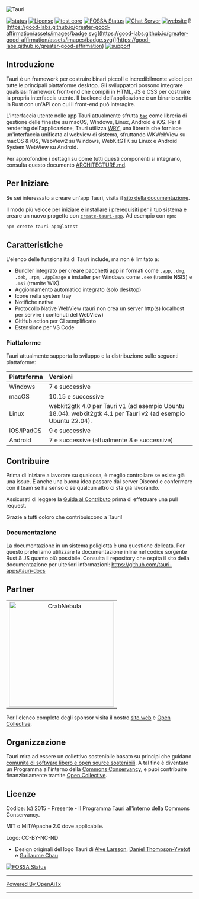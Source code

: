 <img src=".github/splash.png" alt="Tauri" />

[![status](https://img.shields.io/badge/status-stabile-blue.svg)](https://github.com/tauri-apps/tauri/tree/dev)
[![License](https://img.shields.io/badge/License-MIT%20o%20Apache%202-green.svg)](https://opencollective.com/tauri)
[![test core](https://img.shields.io/github/actions/workflow/status/tauri-apps/tauri/test-core.yml?label=test%20core&logo=github)](https://github.com/tauri-apps/tauri/actions/workflows/test-core.yml)
[![FOSSA Status](https://app.fossa.com/api/projects/git%2Bgithub.com%2Ftauri-apps%2Ftauri.svg?type=shield)](https://app.fossa.com/projects/git%2Bgithub.com%2Ftauri-apps%2Ftauri?ref=badge_shield)
[![Chat Server](https://img.shields.io/badge/chat-discord-7289da.svg)](https://discord.gg/SpmNs4S)
[![website](https://img.shields.io/badge/website-tauri.app-purple.svg)](https://tauri.app)
[![https://good-labs.github.io/greater-good-affirmation/assets/images/badge.svg](https://good-labs.github.io/greater-good-affirmation/assets/images/badge.svg)](https://good-labs.github.io/greater-good-affirmation)
[![support](https://img.shields.io/badge/sponsor-Open%20Collective-blue.svg)](https://opencollective.com/tauri)

## Introduzione

Tauri è un framework per costruire binari piccoli e incredibilmente veloci per tutte le principali piattaforme desktop. Gli sviluppatori possono integrare qualsiasi framework front-end che compili in HTML, JS e CSS per costruire la propria interfaccia utente. Il backend dell'applicazione è un binario scritto in Rust con un'API con cui il front-end può interagire.

L'interfaccia utente nelle app Tauri attualmente sfrutta [`tao`](https://docs.rs/tao) come libreria di gestione delle finestre su macOS, Windows, Linux, Android e iOS. Per il rendering dell'applicazione, Tauri utilizza [WRY](https://github.com/tauri-apps/wry), una libreria che fornisce un'interfaccia unificata al webview di sistema, sfruttando WKWebView su macOS & iOS, WebView2 su Windows, WebKitGTK su Linux e Android System WebView su Android.

Per approfondire i dettagli su come tutti questi componenti si integrano, consulta questo documento [ARCHITECTURE.md](https://github.com/tauri-apps/tauri/blob/dev/ARCHITECTURE.md).

## Per Iniziare

Se sei interessato a creare un'app Tauri, visita il [sito della documentazione](https://tauri.app).

Il modo più veloce per iniziare è installare i [prerequisiti](https://v2.tauri.app/start/prerequisites/) per il tuo sistema e creare un nuovo progetto con [`create-tauri-app`](https://github.com/tauri-apps/create-tauri-app/#usage). Ad esempio con `npm`:

```sh
npm create tauri-app@latest
```

## Caratteristiche

L'elenco delle funzionalità di Tauri include, ma non è limitato a:

- Bundler integrato per creare pacchetti app in formati come `.app`, `.dmg`, `.deb`, `.rpm`, `.AppImage` e installer per Windows come `.exe` (tramite NSIS) e `.msi` (tramite WiX).
- Aggiornamento automatico integrato (solo desktop)
- Icone nella system tray
- Notifiche native
- Protocollo Native WebView (tauri non crea un server http(s) localhost per servire i contenuti del WebView)
- GitHub action per CI semplificato
- Estensione per VS Code

### Piattaforme

Tauri attualmente supporta lo sviluppo e la distribuzione sulle seguenti piattaforme:

| Piattaforma | Versioni                                                                                                      |
| :---------- | :------------------------------------------------------------------------------------------------------------ |
| Windows     | 7 e successive                                                                                                |
| macOS       | 10.15 e successive                                                                                            |
| Linux       | webkit2gtk 4.0 per Tauri v1 (ad esempio Ubuntu 18.04). webkit2gtk 4.1 per Tauri v2 (ad esempio Ubuntu 22.04). |
| iOS/iPadOS  | 9 e successive                                                                                                |
| Android     | 7 e successive (attualmente 8 e successive)                                                                   |

## Contribuire

Prima di iniziare a lavorare su qualcosa, è meglio controllare se esiste già una issue. È anche una buona idea passare dal server Discord e confermare con il team se ha senso o se qualcun altro ci sta già lavorando.

Assicurati di leggere la [Guida al Contributo](./.github/CONTRIBUTING.md) prima di effettuare una pull request.

Grazie a tutti coloro che contribuiscono a Tauri!

### Documentazione

La documentazione in un sistema poliglotta è una questione delicata. Per questo preferiamo utilizzare la documentazione inline nel codice sorgente Rust & JS quanto più possibile. Consulta il repository che ospita il sito della documentazione per ulteriori informazioni: <https://github.com/tauri-apps/tauri-docs>

## Partner

<table>
  <tbody>
    <tr>
      <td align="center" valign="middle">
        <a href="https://crabnebula.dev" target="_blank">
          <img src=".github/sponsors/crabnebula.svg" alt="CrabNebula" width="283">
        </a>
      </td>
    </tr>
  </tbody>
</table>

Per l'elenco completo degli sponsor visita il nostro [sito web](https://tauri.app#sponsors) e [Open Collective](https://opencollective.com/tauri).

## Organizzazione

Tauri mira ad essere un collettivo sostenibile basato su principi che guidano [comunità di software libero e open source sostenibili](https://sfosc.org). A tal fine è diventato un Programma all'interno della [Commons Conservancy](https://commonsconservancy.org/), e puoi contribuire finanziariamente tramite [Open Collective](https://opencollective.com/tauri).

## Licenze

Codice: (c) 2015 - Presente - Il Programma Tauri all'interno della Commons Conservancy.

MIT o MIT/Apache 2.0 dove applicabile.

Logo: CC-BY-NC-ND

- Design originali del logo Tauri di [Alve Larsson](https://alve.io/), [Daniel Thompson-Yvetot](https://github.com/nothingismagick) e [Guillaume Chau](https://github.com/akryum)

[![FOSSA Status](https://app.fossa.com/api/projects/git%2Bgithub.com%2Ftauri-apps%2Ftauri.svg?type=large)](https://app.fossa.com/projects/git%2Bgithub.com%2Ftauri-apps%2Ftauri?ref=badge_large)

---

[Powered By OpenAiTx](https://github.com/OpenAiTx/OpenAiTx)

---